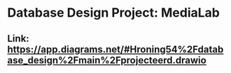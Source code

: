 # Database Design Project: MediaLab
## Link: https://app.diagrams.net/#Hroning54%2Fdatabase_design%2Fmain%2Fprojecteerd.drawio
